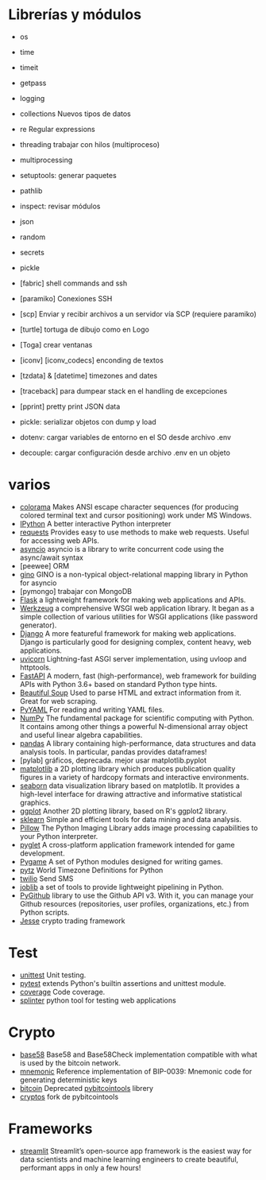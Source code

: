 # Librerías y módulos

- os
- time
- timeit
- getpass
- logging
- collections Nuevos tipos de datos
- re Regular expressions
- threading trabajar con hilos (multiproceso)
- multiprocessing
- setuptools: generar paquetes
- pathlib
- inspect: revisar módulos
- json
- random
- secrets
- pickle

- [fabric] shell commands and ssh
- [paramiko] Conexiones SSH
- [scp] Enviar y recibir archivos a un servidor vía SCP (requiere paramiko)
- [turtle] tortuga de dibujo como en Logo
- [Toga] crear ventanas
- [iconv] [iconv_codecs] enconding de textos
- [tzdata] & [datetime] timezones and dates
- [traceback] para dumpear stack en el handling de excepciones
- [pprint] pretty print JSON data
- pickle: serializar objetos con dump y load
- dotenv: cargar variables de entorno en el SO desde archivo .env
- decouple: cargar configuración desde archivo .env en un objeto

# varios
- [colorama](https://pypi.org/project/colorama/) Makes ANSI escape character sequences (for producing colored terminal text and cursor positioning) work under MS Windows.
- [IPython](https://ipython.org/) A better interactive Python interpreter
- [requests](http://docs.python-requests.org/) Provides easy to use methods to make web requests. Useful for accessing web APIs.
- [asyncio](https://docs.python.org/3/library/asyncio.html) asyncio is a library to write concurrent code using the async/await syntax
- [peewee] ORM
- [gino](https://python-gino.org/) GINO is a non-typical object-relational mapping library in Python for asyncio
- [pymongo] trabajar con MongoDB
- [Flask](http://flask.pocoo.org/) a lightweight framework for making web applications and APIs.
- [Werkzeug](https://pypi.org/project/Werkzeug/) a comprehensive WSGI web application library. It began as a simple collection of various utilities for WSGI applications (like password generator).
- [Django](https://www.djangoproject.com/) A more featureful framework for making web applications. Django is particularly good for designing complex, content heavy, web applications.
- [uvicorn](https://www.uvicorn.org/) Lightning-fast ASGI server implementation, using uvloop and httptools.
- [FastAPI](https://fastapi.tiangolo.com/) A modern, fast (high-performance), web framework for building APIs with Python 3.6+ based on standard Python type hints.
- [Beautiful Soup](https://www.crummy.com/software/BeautifulSoup/) Used to parse HTML and extract information from it. Great for web scraping.
- [PyYAML](http://pyyaml.org/wiki/PyYAML) For reading and writing YAML files.
- [NumPy](http://www.numpy.org/) The fundamental package for scientific computing with Python. It contains among other things a powerful N-dimensional array object and useful linear algebra capabilities.
- [pandas](http://pandas.pydata.org/) A library containing high-performance, data structures and data analysis tools. In particular, pandas provides dataframes!
- [pylab] gráficos, deprecada. mejor usar matplotlib.pyplot
- [matplotlib](http://matplotlib.org/) a 2D plotting library which produces publication quality figures in a variety of hardcopy formats and interactive environments.
- [seaborn](https://seaborn.pydata.org/) data visualization library based on matplotlib. It provides a high-level interface for drawing attractive and informative statistical graphics.
- [ggplot](http://ggplot.yhathq.com/) Another 2D plotting library, based on R's ggplot2 library.
- [sklearn](https://sklearn.org/) Simple and efficient tools for data mining and data analysis.
- [Pillow](https://python-pillow.org/) The Python Imaging Library adds image processing capabilities to your Python interpreter.
- [pyglet](http://www.pyglet.org/) A cross-platform application framework intended for game development.
- [Pygame](http://www.pygame.org/) A set of Python modules designed for writing games.
- [pytz](http://pytz.sourceforge.net/) World Timezone Definitions for Python
- [twilio](https://www.twilio.com/docs/libraries/python) Send SMS
- [joblib](https://joblib.readthedocs.io/en/latest/) a set of tools to provide lightweight pipelining in Python.
- [PyGithub](https://pygithub.readthedocs.io/en/latest/index.html) library to use the Github API v3. With it, you can manage your Github resources (repositories, user profiles, organizations, etc.) from Python scripts.
- [Jesse](https://pypi.org/project/jesse/) crypto trading framework

# Test
- [unittest](https://docs.python.org/3/library/unittest.html) Unit testing.
- [pytest](http://doc.pytest.org/) extends Python's builtin assertions and unittest module.
- [coverage](https://coverage.readthedocs.io/en/coverage-5.5/) Code coverage.
- [splinter](https://pypi.org/project/splinter/) python tool for testing web applications

# Crypto
- [base58](https://github.com/keis/base58) Base58 and Base58Check implementation compatible with what is used by the bitcoin network.
- [mnemonic](https://pypi.org/project/mnemonic/) Reference implementation of BIP-0039: Mnemonic code for generating deterministic keys
- [bitcoin](https://pypi.org/project/bitcoin/) Deprecated [pybitcointools](https://github.com/vbuterin/pybitcointools) librery
- [cryptos](https://github.com/primal100/pybitcointools) fork de pybitcointools

# Frameworks
- [streamlit](https://www.streamlit.io/) Streamlit’s open-source app framework is the easiest way for data scientists and machine learning engineers to create beautiful, performant apps in only a few hours!